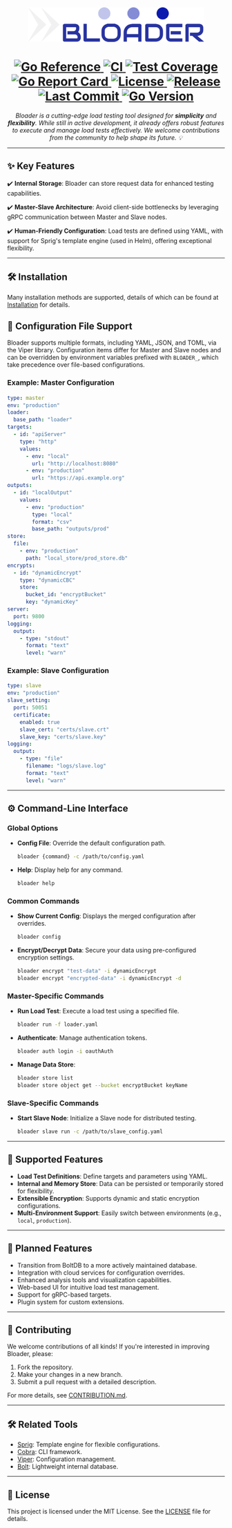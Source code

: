 <h1 align="center">
  <a href="https://docs.bloader.cresplanex.org">
    <picture>
      <source height="80" media="(prefers-color-scheme: dark)" srcset="docs/static/bloader_logo.png">
      <img height="80" alt="Bloader" src="docs/static/bloader_logo.png">
    </picture>
  </a>
  <br>
  <br>
  <a href="https://pkg.go.dev/github.com/cresplanex/bloader">
    <img src="https://pkg.go.dev/badge/github.com/cresplanex/bloader.svg" alt="Go Reference">
  </a>
  <a href="https://github.com/cresplanex/bloader/actions/workflows/ci.yaml">
    <img src="https://github.com/cresplanex/bloader/actions/workflows/ci.yaml/badge.svg" alt="CI">
  </a>
  <a href="https://codecov.io/gh/cresplanex/bloader">
    <img src="https://codecov.io/gh/cresplanex/bloader/branch/main/graph/badge.svg" alt="Test Coverage">
  </a>
  <a href="https://goreportcard.com/report/github.com/cresplanex/bloader">
    <img src="https://goreportcard.com/badge/github.com/cresplanex/bloader" alt="Go Report Card">
  </a>
  <a href="https://github.com/cresplanex/bloader/blob/main/LICENSE">
    <img src="https://img.shields.io/github/license/cresplanex/bloader" alt="License">
  </a>
  <a href="https://github.com/cresplanex/bloader/releases">
    <img src="https://img.shields.io/github/v/release/cresplanex/bloader.svg" alt="Release">
  </a>
  <a href="https://github.com/cresplanex/bloader/commits/main">
    <img src="https://img.shields.io/github/last-commit/cresplanex/bloader.svg" alt="Last Commit">
  </a>
  <a href="https://golang.org/doc/devel/release.html">
    <img src="https://img.shields.io/github/go-mod/go-version/cresplanex/bloader.svg" alt="Go Version">
  </a>
</h1>
<p align="center">
  <em>Bloader is a cutting-edge load testing tool designed for <b>simplicity</b> and <b>flexibility</b>. While still in active development, it already offers robust features to execute and manage load tests effectively. We welcome contributions from the community to help shape its future. 💡</em>
</p>

---

## ✨ Key Features

✔️ **Internal Storage**: Bloader can store request data for enhanced testing capabilities.

✔️ **Master-Slave Architecture**: Avoid client-side bottlenecks by leveraging gRPC communication between Master and Slave nodes.

✔️ **Human-Friendly Configuration**: Load tests are defined using YAML, with support for Sprig's template engine (used in Helm), offering exceptional flexibility.

---

## 🛠️ Installation

Many installation methods are supported, details of which can be found at [Installation](docs/installation.md) for details.

## 📄 Configuration File Support

Bloader supports multiple formats, including YAML, JSON, and TOML, via the Viper library. Configuration items differ for Master and Slave nodes and can be overridden by environment variables prefixed with `BLOADER_`, which take precedence over file-based configurations.

### Example: Master Configuration
```yaml
type: master
env: "production"
loader:
  base_path: "loader"
targets:
  - id: "apiServer"
    type: "http"
    values:
      - env: "local"
        url: "http://localhost:8080"
      - env: "production"
        url: "https://api.example.org"
outputs:
  - id: "localOutput"
    values:
      - env: "production"
        type: "local"
        format: "csv"
        base_path: "outputs/prod"
store:
  file:
    - env: "production"
      path: "local_store/prod_store.db"
encrypts:
  - id: "dynamicEncrypt"
    type: "dynamicCBC"
    store:
      bucket_id: "encryptBucket"
      key: "dynamicKey"
server:
  port: 9800
logging:
  output:
    - type: "stdout"
      format: "text"
      level: "warn"
```

### Example: Slave Configuration
```yaml
type: slave
env: "production"
slave_setting:
  port: 50051
  certificate:
    enabled: true
    slave_cert: "certs/slave.crt"
    slave_key: "certs/slave.key"
logging:
  output:
    - type: "file"
      filename: "logs/slave.log"
      format: "text"
      level: "warn"
```

---

## ⚙️ Command-Line Interface

### Global Options

- **Config File**: Override the default configuration path.
  ```sh
  bloader {command} -c /path/to/config.yaml
  ```
- **Help**: Display help for any command.
  ```sh
  bloader help
  ```

### Common Commands

- **Show Current Config**: Displays the merged configuration after overrides.
  ```sh
  bloader config
  ```
- **Encrypt/Decrypt Data**: Secure your data using pre-configured encryption settings.
  ```sh
  bloader encrypt "test-data" -i dynamicEncrypt
  bloader encrypt "encrypted-data" -i dynamicEncrypt -d
  ```

### Master-Specific Commands

- **Run Load Test**: Execute a load test using a specified file.
  ```sh
  bloader run -f loader.yaml
  ```
- **Authenticate**: Manage authentication tokens.
  ```sh
  bloader auth login -i oauthAuth
  ```
- **Manage Data Store**:
  ```sh
  bloader store list
  bloader store object get --bucket encryptBucket keyName
  ```

### Slave-Specific Commands

- **Start Slave Node**: Initialize a Slave node for distributed testing.
  ```sh
  bloader slave run -c /path/to/slave_config.yaml
  ```

---

## 🎯 Supported Features

- **Load Test Definitions**: Define targets and parameters using YAML.
- **Internal and Memory Store**: Data can be persisted or temporarily stored for flexibility.
- **Extensible Encryption**: Supports dynamic and static encryption configurations.
- **Multi-Environment Support**: Easily switch between environments (e.g., `local`, `production`).

---

## 🚀 Planned Features

- Transition from BoltDB to a more actively maintained database.
- Integration with cloud services for configuration overrides.
- Enhanced analysis tools and visualization capabilities.
- Web-based UI for intuitive load test management.
- Support for gRPC-based targets.
- Plugin system for custom extensions.

---

## 🤝 Contributing

We welcome contributions of all kinds! If you're interested in improving Bloader, please:

1. Fork the repository.
2. Make your changes in a new branch.
3. Submit a pull request with a detailed description.

For more details, see [CONTRIBUTION.md](./docs/contributing/index.md).

---

## 🛠️ Related Tools

- [Sprig](https://masterminds.github.io/sprig/): Template engine for flexible configurations.
- [Cobra](https://github.com/spf13/cobra): CLI framework.
- [Viper](https://github.com/spf13/viper): Configuration management.
- [Bolt](https://github.com/boltdb/bolt): Lightweight internal database.

---

## 📜 License

This project is licensed under the MIT License. See the [LICENSE](./LICENSE) file for details.
